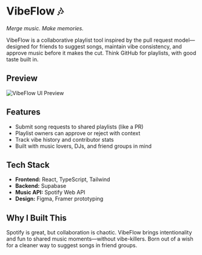 # VibeFlow 🎶  
*Merge music. Make memories.*  

VibeFlow is a collaborative playlist tool inspired by the pull request model—designed for friends to suggest songs, maintain vibe consistency, and approve music before it makes the cut. Think GitHub for playlists, with good taste built in.

## Preview

![VibeFlow UI Preview](https://res.cloudinary.com/dclqaxk8l/image/upload/v1742509210/VibeFlow-Thumbail_fzmmkz.png)



## Features

- Submit song requests to shared playlists (like a PR)
- Playlist owners can approve or reject with context
- Track vibe history and contributor stats
- Built with music lovers, DJs, and friend groups in mind


## Tech Stack

- **Frontend:** React, TypeScript, Tailwind  
- **Backend:** Supabase
- **Music API:** Spotify Web API  
- **Design:** Figma, Framer prototyping  

## Why I Built This

Spotify is great, but collaboration is chaotic. VibeFlow brings intentionality and fun to shared music moments—without vibe-killers. Born out of a wish for a cleaner way to suggest songs in friend groups.

